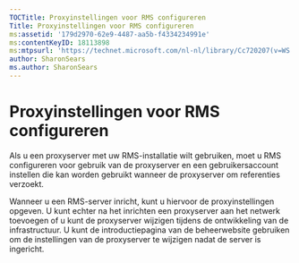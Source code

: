 ```yaml
---
TOCTitle: Proxyinstellingen voor RMS configureren
Title: Proxyinstellingen voor RMS configureren
ms:assetid: '179d2970-62e9-4487-aa5b-f4334234991e'
ms:contentKeyID: 18113898
ms:mtpsurl: 'https://technet.microsoft.com/nl-nl/library/Cc720207(v=WS.10)'
author: SharonSears
ms.author: SharonSears
---
```


Proxyinstellingen voor RMS configureren
=======================================

Als u een proxyserver met uw RMS-installatie wilt gebruiken, moet u RMS configureren voor gebruik van de proxyserver en een gebruikersaccount instellen die kan worden gebruikt wanneer de proxyserver om referenties verzoekt.

Wanneer u een RMS-server inricht, kunt u hiervoor de proxyinstellingen opgeven. U kunt echter na het inrichten een proxyserver aan het netwerk toevoegen of u kunt de proxyserver wijzigen tijdens de ontwikkeling van de infrastructuur. U kunt de introductiepagina van de beheerwebsite gebruiken om de instellingen van de proxyserver te wijzigen nadat de server is ingericht.
